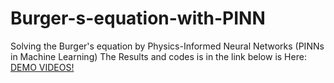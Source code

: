 # Burger-s-equation-with-PINN
Solving the Burger's equation by Physics-Informed Neural Networks (PINNs in Machine Learning)
The Results and codes is in the link below is Here:
[DEMO VIDEOS!](https://github.com/joe850226/Burger-s-equation-with-PINN/tree/main/Codes)
